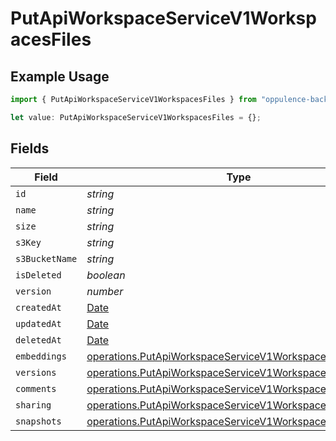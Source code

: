 # PutApiWorkspaceServiceV1WorkspacesFiles

## Example Usage

```typescript
import { PutApiWorkspaceServiceV1WorkspacesFiles } from "oppulence-backend-sdk/models/operations";

let value: PutApiWorkspaceServiceV1WorkspacesFiles = {};
```

## Fields

| Field                                                                                                                              | Type                                                                                                                               | Required                                                                                                                           | Description                                                                                                                        |
| ---------------------------------------------------------------------------------------------------------------------------------- | ---------------------------------------------------------------------------------------------------------------------------------- | ---------------------------------------------------------------------------------------------------------------------------------- | ---------------------------------------------------------------------------------------------------------------------------------- |
| `id`                                                                                                                               | *string*                                                                                                                           | :heavy_minus_sign:                                                                                                                 | N/A                                                                                                                                |
| `name`                                                                                                                             | *string*                                                                                                                           | :heavy_minus_sign:                                                                                                                 | N/A                                                                                                                                |
| `size`                                                                                                                             | *string*                                                                                                                           | :heavy_minus_sign:                                                                                                                 | N/A                                                                                                                                |
| `s3Key`                                                                                                                            | *string*                                                                                                                           | :heavy_minus_sign:                                                                                                                 | N/A                                                                                                                                |
| `s3BucketName`                                                                                                                     | *string*                                                                                                                           | :heavy_minus_sign:                                                                                                                 | N/A                                                                                                                                |
| `isDeleted`                                                                                                                        | *boolean*                                                                                                                          | :heavy_minus_sign:                                                                                                                 | N/A                                                                                                                                |
| `version`                                                                                                                          | *number*                                                                                                                           | :heavy_minus_sign:                                                                                                                 | N/A                                                                                                                                |
| `createdAt`                                                                                                                        | [Date](https://developer.mozilla.org/en-US/docs/Web/JavaScript/Reference/Global_Objects/Date)                                      | :heavy_minus_sign:                                                                                                                 | N/A                                                                                                                                |
| `updatedAt`                                                                                                                        | [Date](https://developer.mozilla.org/en-US/docs/Web/JavaScript/Reference/Global_Objects/Date)                                      | :heavy_minus_sign:                                                                                                                 | N/A                                                                                                                                |
| `deletedAt`                                                                                                                        | [Date](https://developer.mozilla.org/en-US/docs/Web/JavaScript/Reference/Global_Objects/Date)                                      | :heavy_minus_sign:                                                                                                                 | N/A                                                                                                                                |
| `embeddings`                                                                                                                       | [operations.PutApiWorkspaceServiceV1WorkspacesEmbeddings](../../models/operations/putapiworkspaceservicev1workspacesembeddings.md) | :heavy_minus_sign:                                                                                                                 | N/A                                                                                                                                |
| `versions`                                                                                                                         | [operations.PutApiWorkspaceServiceV1WorkspacesVersions](../../models/operations/putapiworkspaceservicev1workspacesversions.md)[]   | :heavy_minus_sign:                                                                                                                 | N/A                                                                                                                                |
| `comments`                                                                                                                         | [operations.PutApiWorkspaceServiceV1WorkspacesComments](../../models/operations/putapiworkspaceservicev1workspacescomments.md)[]   | :heavy_minus_sign:                                                                                                                 | N/A                                                                                                                                |
| `sharing`                                                                                                                          | [operations.PutApiWorkspaceServiceV1WorkspacesSharing](../../models/operations/putapiworkspaceservicev1workspacessharing.md)[]     | :heavy_minus_sign:                                                                                                                 | N/A                                                                                                                                |
| `snapshots`                                                                                                                        | [operations.PutApiWorkspaceServiceV1WorkspacesSnapshots](../../models/operations/putapiworkspaceservicev1workspacessnapshots.md)[] | :heavy_minus_sign:                                                                                                                 | N/A                                                                                                                                |